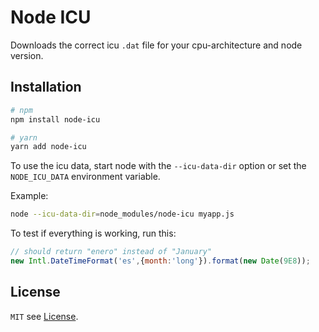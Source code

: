 # Node ICU

Downloads the correct icu `.dat` file for your cpu-architecture and node
version.

## Installation

```bash
# npm
npm install node-icu

# yarn
yarn add node-icu
```

To use the icu data, start node with the `--icu-data-dir` option or set the
`NODE_ICU_DATA` environment variable.

Example:

```bash
node --icu-data-dir=node_modules/node-icu myapp.js
```

To test if everything is working, run this:

```js
// should return "enero" instead of "January"
new Intl.DateTimeFormat('es',{month:'long'}).format(new Date(9E8));
```

## License

`MIT` see [License](License.md).
